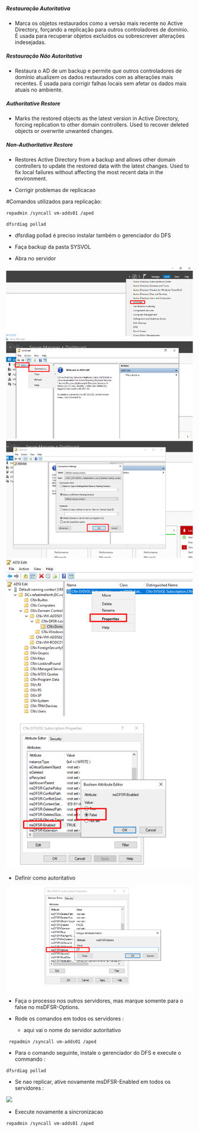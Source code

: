 ##### Restauração Autoritativa
* Marca os objetos restaurados como a versão mais recente no Active Directory, forçando a replicação para outros controladores de domínio. É usada para recuperar objetos excluídos ou sobrescrever alterações indesejadas.

##### Restauração Não Autoritativa
* Restaura o AD de um backup e permite que outros controladores de domínio atualizem os dados restaurados com as alterações mais recentes. É usada para corrigir falhas locais sem afetar os dados mais atuais no ambiente.


##### Authoritative Restore
* Marks the restored objects as the latest version in Active Directory, forcing replication to other domain controllers. Used to recover deleted objects or overwrite unwanted changes.

##### Non-Authoritative Restore
* Restores Active Directory from a backup and allows other domain controllers to update the restored data with the latest changes. Used to fix local failures without affecting the most recent data in the environment.



* Corrigir problemas de replicacao


#Comandos utilizados para replicação:

```
repadmin /syncall vm-adds01 /aped
```
```
dfsrdiag pollad
```

* dfsrdiag pollad é preciso instalar também o gerenciador do DFS

* Faça backup da pasta SYSVOL


* Abra no servidor

![](/Images/img01.png)
![](/Images/img03.png)
![](/Images/img04.png)
![](/Images/img05.png)
![](/Images/img06.png)

* Definir como autoritativo

![](/Images/img07.png)

* Faça o processo nos outros servidores, mas marque somente para o false no msDFSR-Options.

* Rode os comandos em todos os servidores :
  * aqui vai o nome do servidor autoritativo

```
 repadmin /syncall vm-adds01 /aped
```
 
* Para o comando seguinte, instale o gerenciador do DFS  e execute o commando :

```
dfsrdiag pollad
```

* Se nao replicar, ative novamente msDFSR-Enabled em todos os servidores :



![](/Images/img08.png)

* Execute novamente a sincronizacao 

```
repadmin /syncall vm-adds01 /aped
```


